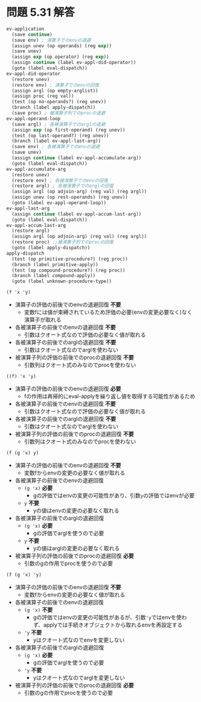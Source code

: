 # 問題 5.31 解答

```scm
ev-application
  (save continue)
  (save env) ; 演算子でのenvの退避
  (assign unev (op operands) (reg exp))
  (save unev)
  (assign exp (op operator) (reg exp))
  (assign continue (label ev-appl-did-operator))
  (goto (label eval-dispatch))
ev-appl-did-operator
  (restore unev)
  (restore env) ; 演算子でのenvの回復
  (assign argl (op empty-arglist))
  (assign proc (reg val))
  (test (op no-operands?) (reg unev))
  (branch (label apply-dispatch))
  (save proc) ; 被演算子列でのprocの退避
ev-appl-operand-loop
  (save argl) ; 各被演算子でのarglの退避
  (assign exp (op first-operand) (reg unev))
  (test (op last-operand?) (reg unev))
  (branch (label ev-appl-last-arg))
  (save env) ; 各被演算子でのenvの退避
  (save unev)
  (assign continue (label ev-appl-accumulate-arg))
  (goto (label eval-dispatch))
ev-appl-accumulate-arg
  (restore unev)
  (restore env) ; 各被演算子でのenvの回復
  (restore argl) ; 各被演算子でのarglの回復
  (assign argl (op adjoin-arg) (reg val) (reg argl))
  (assign unev (op rest-operands) (reg unev))
  (goto (label ev-appl-operand-loop))
ev-appl-last-arg
  (assign continue (label ev-appl-accum-last-arg))
  (goto (label eval-dispatch))
ev-appl-accum-last-arg
  (restore argl)
  (assign argl (op adjoin-arg) (reg val) (reg argl))
  (restore proc) ;;被演算子列でのprocの回復
  (goto (label apply-dispatch))
apply-dispatch
  (test (op primitive-procedure?) (reg proc))
  (branch (label primitive-apply))
  (test (op compound-procedure?) (reg proc))
  (branch (label compound-apply))
  (goto (label unknown-procedure-type))
```

```scm
(f 'x 'y)
```

* 演算子の評価の前後でのenvの退避回復 **不要**
  * 変数fには値が束縛されているため評価の必要(envの変更必要なく)なく演算子が取れる
* 各被演算子の前後でのenvの退避回復 **不要**
  * 引数はクオート式なので評価の必要なく値が取れる
* 各被演算子の前後でのarglの退避回復 **不要**
  * 引数はクオート式なのでarglを使わない
* 被演算子列の評価の前後でのprocの退避回復 **不要**
  * 引数列はクオート式のみなのでprocを使わない

```scm
((f) 'x 'y)
```

* 演算子の評価の前後でのenvの退避回復 **必要**
  * fの作用は再帰的にeval-applyを繰り返し値を取得する可能性があるため
* 各被演算子の前後でのenvの退避回復 **不要**
  * 引数はクオート式なので評価の必要なく値が取れる
* 各被演算子の前後でのarglの退避回復 **不要**
  * 引数はクオート式なのでarglを使わない
* 被演算子列の評価の前後でのprocの退避回復 **不要**
  * 引数列はクオート式のみなのでprocを使わない

```scm
(f (g 'x) y)
```

* 演算子の評価の前後でのenvの退避回復 **不要**
  * 変数fからenvの変更の必要なく値が取れる
* 各被演算子の前後でのenvの退避回復
  * `(g 'x)` **必要**
    * gの評価ではenvの変更の可能性があり、引数`y`の評価ではenvが必要
  * `y` **不要**
    * yの値はenvの変更の必要なく取れる
* 各被演算子の前後でのarglの退避回復
  * `(g 'x)` **必要**
    * gの評価でarglを使うので必要
  * `y` **不要**
    * yの値はarglの変更の必要なく取れる
* 被演算子列の評価の前後でのprocの退避回復 **必要**
  * 引数のgの作用でprocを使うので必要

```scm
(f (g 'x) 'y)
```

* 演算子の評価の前後でのenvの退避回復 **不要**
  * 変数fからenvの変更の必要なく値が取れる
* 各被演算子の前後でのenvの退避回復
  * `(g 'x)` **不要**
    * gの評価ではenvの変更の可能性があるが、引数`'y`ではenvを使わず、applyでは手続きオブジェクトから取れるenvを再設定する
  * `'y` **不要**
    * yはクオート式なのでenvを変更しない
* 各被演算子の前後でのarglの退避回復
  * `(g 'x)` **必要**
    * gの評価でarglを使うので必要
  * `'y` **不要**
    * yはクオート式なのでarglを変更しない
* 被演算子列の評価の前後でのprocの退避回復 **必要**
  * 引数のgの作用でprocを使うので必要
